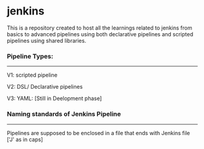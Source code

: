# jenkins

This is a repository created to host all the learnings related to jenkins from basics to advanced pipelines using both declarative pipelines and scripted pipelines using shared libraries.

### Pipeline Types:
----------------------
V1: scripted pipeline

V2: DSL/ Declarative pipelines

V3: YAML: [Still in Deelopment phase]

### Naming standards of Jenkins Pipeline
----------------------------------------
Pipelines are supposed to be enclosed in a file that ends with Jenkins file ['J' as in caps]



